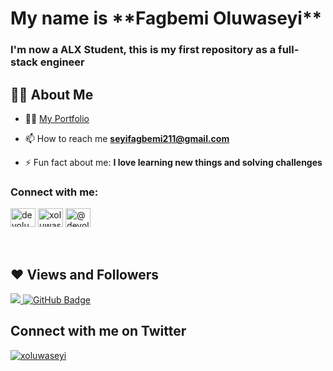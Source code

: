 <h1>My name is **Fagbemi Oluwaseyi** </h1>
<h3>I'm now a ALX Student, this is my first repository as a full-stack engineer</h3>

## 🙋‍♂️ About Me

- 👨‍💻 [My Portfolio](https://seyiportfolio.netlify.app/)

- 📫 How to reach me **seyifagbemi211@gmail.com**

- ⚡ Fun fact about me: **I love learning new things and solving challenges**

<h3>Connect with me:</h3>
<p>
<a href="https://twitter.com/xoluwaseyi" target="blank"><img src="https://raw.githubusercontent.com/rahuldkjain/github-profile-readme-generator/master/src/images/icons/Social/twitter.svg" alt="devoluwaseyi" height="30" width="40" /></a>
<a href="https://linkedin.com/in/xoluwaseyi" target="blank"><img src="https://raw.githubusercontent.com/rahuldkjain/github-profile-readme-generator/master/src/images/icons/Social/linked-in-alt.svg" alt="xoluwaseyi" height="30" width="40" /></a>
<a href="https://hashnode.com/@devoluwaseyi" target="blank"><img src="https://raw.githubusercontent.com/rahuldkjain/github-profile-readme-generator/master/src/images/icons/Social/hashnode.svg" alt="@devoluwaseyi" height="30" width="40" /></a>
  
</p>

<br/>

## ❤ Views and Followers

<a href="https://github.com/xoluwaseyi/github-profile-views-counter">
    <img src="https://komarev.com/ghpvc/?username=xoluwaseyi">
</a>
<a href="https://github.com/xoluwaseyi?tab=followers"><img src="https://img.shields.io/github/followers/xoluwaseyi?label=Followers&style=social" alt="GitHub Badge"></a>

## Connect with me on Twitter

<p> <a href="https://twitter.com/xoluwaseyi" target="blank"><img src="https://img.shields.io/twitter/follow/xoluwaseyi?logo=twitter&style=for-the-badge" alt="xoluwaseyi" /></a> </p>

